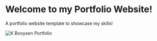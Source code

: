 # Welcome to my Portfolio Website!

A portfolio website template to showcase my skills!

![K Booysen Portfolio](https://user-images.githubusercontent.com/106469425/235188040-037de5a5-0861-4bb4-8223-05e6d438af33.jpg)

